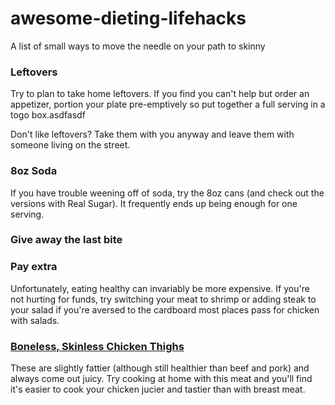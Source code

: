 # awesome-dieting-lifehacks

A list of small ways to move the needle on your path to skinny

### Leftovers
Try to plan to take home leftovers. If you find you can't help but order an appetizer, portion your plate pre-emptively so put together a full serving in a togo box.asdfasdf

Don't like leftovers? Take them with you anyway and leave them with someone living on the street.

### 8oz Soda
If you have trouble weening off of soda, try the 8oz cans (and check out the versions with Real Sugar). It frequently ends up being enough for one serving.

### Give away the last bite

### Pay extra 
Unfortunately, eating healthy can invariably be more expensive. If you're not hurting for funds, try switching your meat to shrimp or adding steak to your salad if you're aversed to the cardboard most places pass for chicken with salads.

### [Boneless, Skinless Chicken Thighs](Cooking.md#Boneless-Skinless-Chicken-Thighs)
These are slightly fattier (although still healthier than beef and pork) and always come out juicy. Try cooking at home with this meat and you'll find it's easier to cook your chicken jucier and tastier than with breast meat.
